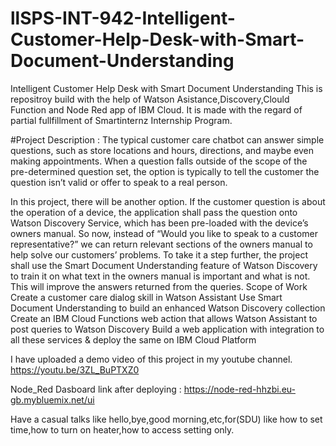 # llSPS-INT-942-Intelligent-Customer-Help-Desk-with-Smart-Document-Understanding
Intelligent Customer Help Desk with Smart Document Understanding
This is repositroy build with the help of Watson Asistance,Discovery,Clould Function and Node Red app of IBM Cloud.
It is made with the regard of partial fullfillment of Smartinternz Internship Program.

#Project Description :
The typical customer care chatbot can answer simple questions, such as store locations and hours, directions, and maybe even making appointments. When a question falls outside of the scope of the pre-determined question set, the option is typically to tell the customer the question isn’t valid or offer to speak to a real person.

In this project, there will be another option. If the customer question is about the operation of a device, the application shall pass the question onto Watson Discovery Service, which has been pre-loaded with the device’s owners manual. So now, instead of “Would you like to speak to a customer representative?” we can return relevant sections of the owners manual to help solve our customers’ problems.
To take it a step further, the project shall use the Smart Document Understanding feature of Watson Discovery to train it on what text in the owners manual is important and what is not. This will improve the answers returned from the queries.
Scope of Work
Create a customer care dialog skill in Watson Assistant
Use Smart Document Understanding to build an enhanced Watson Discovery collection
Create an IBM Cloud Functions web action that allows Watson Assistant to post queries to Watson Discovery
Build a web application with integration to all these services & deploy the same on IBM Cloud Platform

I have uploaded a demo video of this project in my youtube channel.
https://youtu.be/3ZL_BuPTXZ0

Node_Red Dasboard link after deploying : https://node-red-hhzbi.eu-gb.mybluemix.net/ui

Have a casual talks like hello,bye,good morning,etc,for(SDU) like how to set time,how to turn on heater,how to access setting only.
